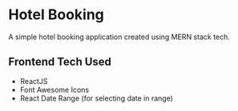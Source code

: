 # Hotel Booking

A simple hotel booking application created using MERN stack tech.

## Frontend Tech Used
  + ReactJS
  + Font Awesome Icons
  + React Date Range (for selecting date in range)
